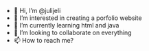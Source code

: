 - 👋 Hi, I’m @julijeli
- 👀 I’m interested in creating a porfolio website 
- 🌱 I’m currently learning html and java 
- 💞️ I’m looking to collaborate on everything 
- 📫 How to reach me? 


